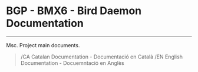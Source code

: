 # BGP - BMX6 - Bird Daemon Documentation
---

Msc. Project main documents.

> /CA   Catalan Documentation - Documentació en Català
> /EN   English Documentation - Docuemntació en Anglès
